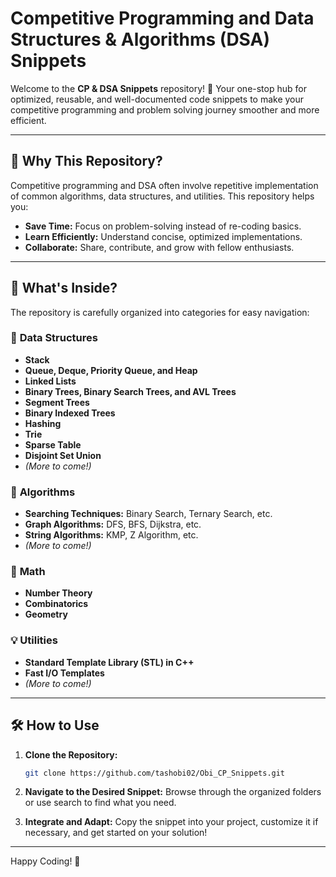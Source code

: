 # **Competitive Programming and Data Structures & Algorithms (DSA) Snippets**

Welcome to the **CP & DSA Snippets** repository! 🎯 Your one-stop hub for optimized, reusable, and well-documented code snippets to make your competitive programming and problem solving journey smoother and more efficient.

---

## 🌟 **Why This Repository?**

Competitive programming and DSA often involve repetitive implementation of common algorithms, data structures, and utilities. This repository helps you:

- **Save Time:** Focus on problem-solving instead of re-coding basics.
- **Learn Efficiently:** Understand concise, optimized implementations.
- **Collaborate:** Share, contribute, and grow with fellow enthusiasts.

---

## 🚀 **What's Inside?**

The repository is carefully organized into categories for easy navigation:

### 🔧 **Data Structures**
- **Stack**
- **Queue, Deque, Priority Queue, and Heap**
- **Linked Lists**
- **Binary Trees, Binary Search Trees, and AVL Trees**
- **Segment Trees**
- **Binary Indexed Trees**
- **Hashing**
- **Trie**
- **Sparse Table**
- **Disjoint Set Union**
- *(More to come!)*

### 📐 **Algorithms**
- **Searching Techniques:** Binary Search, Ternary Search, etc.
- **Graph Algorithms:** DFS, BFS, Dijkstra, etc.
- **String Algorithms:** KMP, Z Algorithm, etc.
- *(More to come!)*

### 🧮 **Math**
- **Number Theory**
- **Combinatorics**
- **Geometry**


### 💡 **Utilities**
- **Standard Template Library (STL) in C++**
- **Fast I/O Templates**
- *(More to come!)*

---

## 🛠️ **How to Use**

1. **Clone the Repository:**
   ```bash
   git clone https://github.com/tashobi02/Obi_CP_Snippets.git
   ```

2. **Navigate to the Desired Snippet:**
   Browse through the organized folders or use search to find what you need.

3. **Integrate and Adapt:**
   Copy the snippet into your project, customize it if necessary, and get started on your solution!

---

Happy Coding! 🚀

